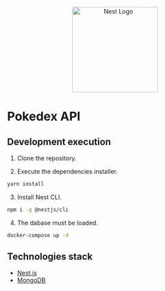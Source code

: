 <p align="center">
  <a href="http://nestjs.com/" target="blank"><img src="https://nestjs.com/img/logo-small.svg" width="200" alt="Nest Logo" /></a>
</p>

# Pokedex API

## Development execution

1. Clone the repository.

2. Execute the dependencies installer.

```bash
yarn install
```
3. Install Nest CLI.

```bash
npm i -g @nestjs/cli
```

4. The dabase must be loaded.

```bash
docker-compose up -d
```

## Technologies stack

- [Nest.js](https://nestjs.com)
- [MongoDB](https://www.mongodb.com)
